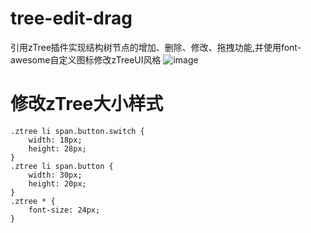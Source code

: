 # tree-edit-drag
引用zTree插件实现结构树节点的增加、删除、修改、拖拽功能,并使用font-awesome自定义图标修改zTreeUI风格
![image](https://raw.githubusercontent.com/zhenzipu/tree-edit-drag/master/src/assets/demo.gif)

# 修改zTree大小样式
```
.ztree li span.button.switch {
    width: 18px;
    height: 28px;
}
.ztree li span.button {
    width: 30px;
    height: 20px;
}
.ztree * {
    font-size: 24px;
}
```
